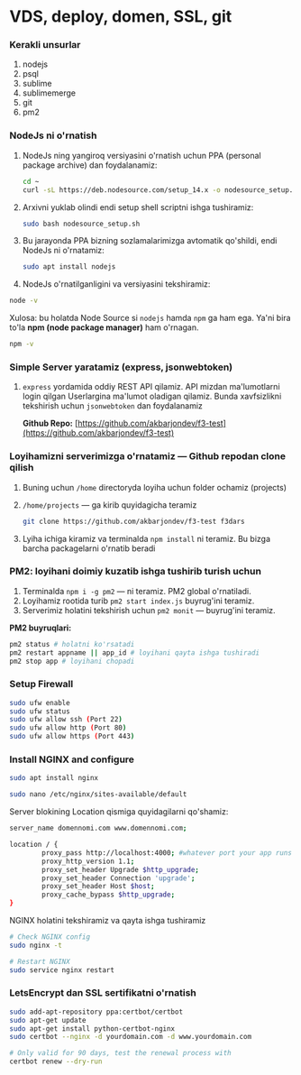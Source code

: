 # VDS, deploy, domen, SSL, git

### Kerakli unsurlar

1. nodejs
2. psql
3. sublime
4. sublimemerge
5. git
6. pm2

### NodeJs ni o'rnatish

1. NodeJs ning yangiroq versiyasini o'rnatish uchun PPA (personal package archive) dan foydalanamiz:

    ```bash
    cd ~
    curl -sL https://deb.nodesource.com/setup_14.x -o nodesource_setup.sh
    ```

2. Arxivni yuklab olindi endi setup shell scriptni ishga tushiramiz:

    ```bash
    sudo bash nodesource_setup.sh
    ```

3. Bu jarayonda PPA bizning sozlamalarimizga avtomatik qo'shildi, endi NodeJs ni o'rnatamiz:

    ```bash
    sudo apt install nodejs
    ```

4. NodeJs o'rnatilganligini va versiyasini tekshiramiz:

```bash
node -v
```

Xulosa: bu holatda Node Source si `nodejs` hamda `npm` ga ham ega. Ya'ni bira to'la **npm (node package manager)** ham o'rnagan.

```bash
npm -v
```

### Simple Server yaratamiz (express, jsonwebtoken)

1. `express` yordamida oddiy REST API qilamiz. API mizdan ma'lumotlarni login qilgan Userlargina ma'lumot oladigan qilamiz. Bunda xavfsizlikni tekshirish uchun `jsonwebtoken` dan foydalanamiz

    **Github Repo:** [https://github.com/akbarjondev/f3-test](https://github.com/akbarjondev/f3-test) 

### Loyihamizni serverimizga o'rnatamiz — Github repodan clone qilish

1. Buning uchun `/home` directoryda loyiha uchun folder ochamiz (projects)
2. `/home/projects` — ga kirib quyidagicha teramiz

    ```bash
    git clone https://github.com/akbarjondev/f3-test f3dars
    ```

3. Lyiha ichiga kiramiz va terminalda `npm install` ni teramiz. Bu bizga barcha packagelarni o'rnatib beradi

### PM2: loyihani doimiy kuzatib ishga tushirib turish uchun

1. Terminalda `npm i -g pm2` — ni teramiz. PM2 global o'rnatiladi.
2. Loyihamiz rootida turib `pm2 start index.js` buyrug'ini teramiz.
3. Serverimiz holatini tekshirish uchun `pm2 monit` — buyrug'ini teramiz.

**PM2 buyruqlari:**

```bash
pm2 status # holatni ko'rsatadi
pm2 restart appname || app_id # loyihani qayta ishga tushiradi
pm2 stop app # loyihani chopadi
```

### Setup Firewall

```bash
sudo ufw enable
sudo ufw status
sudo ufw allow ssh (Port 22)
sudo ufw allow http (Port 80)
sudo ufw allow https (Port 443)
```

### Install NGINX and configure

```bash
sudo apt install nginx

sudo nano /etc/nginx/sites-available/default
```

Server blokining Location qismiga quyidagilarni qo'shamiz:

```bash
server_name domennomi.com www.domennomi.com;

location / {
        proxy_pass http://localhost:4000; #whatever port your app runs on
        proxy_http_version 1.1;
        proxy_set_header Upgrade $http_upgrade;
        proxy_set_header Connection 'upgrade';
        proxy_set_header Host $host;
        proxy_cache_bypass $http_upgrade;
}
```

NGINX holatini tekshiramiz va qayta ishga tushiramiz

```bash
# Check NGINX config
sudo nginx -t

# Restart NGINX
sudo service nginx restart
```

### LetsEncrypt dan SSL sertifikatni o'rnatish

  

```bash
sudo add-apt-repository ppa:certbot/certbot
sudo apt-get update
sudo apt-get install python-certbot-nginx
sudo certbot --nginx -d yourdomain.com -d www.yourdomain.com

# Only valid for 90 days, test the renewal process with
certbot renew --dry-run
```
